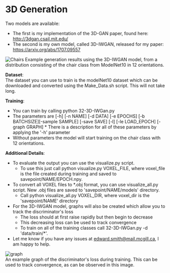 # 3D Generation  
Two models are available: 
* The first is my implementation of the 3D-GAN paper, found here: http://3dgan.csail.mit.edu/
* The second is my own model, called 3D-IWGAN, released for my paper: https://arxiv.org/abs/1707.09557 

![Chairs](../imgs/IWGAN_chairs2.png?raw=true "Title")
Example generation results using the 3D-IWGAN model, from a distribution consisting of the chair class from ModelNet10 in 12 orientations.

**Dataset**: <br />
The dataset you can use to train is the modelNet10 dataset which can be downloaded and converted using the Make_Data.sh script. This will not take long.

**Training**: <br />
* You can train by calling python 32-3D-IWGan.py
* The parameters are [-h] [-n NAME] [-d DATA] [-e EPOCHS] [-b BATCHSIZE][-sample SAMPLE] [-save SAVE] [-l] [-le LOAD_EPOCH] [-graph GRAPH] * There is a description for all of these parameters by applying the '-h' parameter
* Without parameters the model will start training on the chair class with 12 orientations. 

**Additional Details**: <br />
* To evaluate the output you can use the visualize.py script.
  * To use this just call python visualize.py VOXEL_FILE, where voxel_file is the file created during training and saved to         savepoint/NAME/EPOCH.npy.
* To convert all VOXEL files to *.obj format, you can use visualize_all.py script. New .obj files are saved to 'savepoint/NAME/models' directory.
  * Call python visualize_all.py VOXEL_DIR, where voxel_dir is the 'savepoint/NAME' directory 
* For the 3D-IWGAN model, graphs will also be created which allow you to track the discriminator's loss
  * The loss should at first raise rapidly but then begin to decrease
  * This decreasing loss can be used to track convergence
  * To train on all of the training classes call 32-3D-IWGan.py -d 'data/train/*'. 
* Let me know if you have any issues at edward.smith@mail.mcgill.ca, I am happy to help. 


![graph](../imgs/graph.png?raw=true "Title") <br />
An example graph of the discriminator's loss during training. This can be used to track convergence, as can be observed in this image. 

